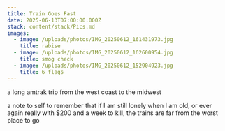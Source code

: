 ```yaml
---
title: Train Goes Fast
date: 2025-06-13T07:00:00.000Z
stack: content/stack/Pics.md
images:
  - image: /uploads/photos/IMG_20250612_161431973.jpg
    title: rabise
  - image: /uploads/photos/IMG_20250612_162600954.jpg
    title: smog check
  - image: /uploads/photos/IMG_20250612_152904923.jpg
    title: 6 flags
---
```


a long amtrak trip from the west coast to the midwest

a note to self to remember that if I am still lonely when I am old, or ever again really with $200 and a week to kill, the trains are far from the worst place to go

